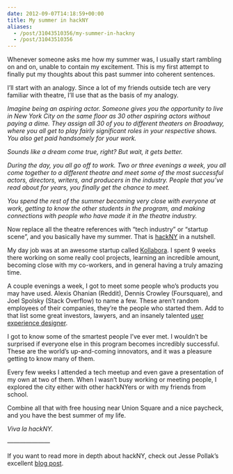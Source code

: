 ```yaml
---
date: 2012-09-07T14:18:59+00:00
title: My summer in hackNY
aliases:
  - /post/31043510356/my-summer-in-hackny
  - /post/31043510356
---
```


<p>Whenever someone asks me how my summer was, I usually start rambling on and on, unable to contain my excitement. This is my first attempt to finally put my thoughts about this past summer into coherent sentences.</p>
<p>I&#8217;ll start with an analogy. Since a lot of my friends outside tech are very familiar with theatre, I&#8217;ll use that as the basis of my analogy.</p>
<p><em>Imagine being an aspiring actor. Someone gives you the opportunity to live in New York City on the same floor as 30 other aspiring actors without paying a dime. They assign all 30 of you to different theaters on Broadway, where you all get to play fairly significant roles in your respective shows. You also get paid handsomely for your work. </em></p>
<p><em>Sounds like a dream come true, right? But wait, it gets better.</em></p>
<p><em>During the day, you all go off to work. Two or three evenings a week, you all come together to a different theatre and meet some of the most successful actors, directors, writers, and producers in the industry. People that you&#8217;ve read about for years, you finally get the chance to meet.</em></p>
<p><em>You spend the rest of the summer becoming very close with everyone at work, getting to know the other students in the program, and making connections with people who have made it in the theatre industry.</em></p>
<p>Now replace all the theatre references with &#8220;tech industry&#8221; or &#8220;startup scene&#8221;, and you basically have my summer. That is <a href="http://hackny.org" target="_blank">hackNY</a> in a nutshell.</p>
<p>My day job was at an awesome startup called <a href="http://www.kollabora.com" target="_blank">Kollabora</a>. I spent 9 weeks there working on some really cool projects, learning an incredible amount, becoming close with my co-workers, and in general having a truly amazing time.</p>
<p>A couple evenings a week, I got to meet some people who&#8217;s products you may have used. Alexis Ohanian (Reddit), Dennis Crowley (Foursquare), and Joel Spolsky (Stack Overflow) to name a few. These aren&#8217;t random employees of their companies, they&#8217;re the people who started them. Add to that list some great investors, lawyers, and an insanely talented <a href="http://whitneyhess.com/" target="_blank">user experience designer</a>.</p>
<p>I got to know some of the smartest people I&#8217;ve ever met. I wouldn&#8217;t be surprised if everyone else in this program becomes incredibly successful. These are the world&#8217;s up-and-coming innovators, and it was a pleasure getting to know many of them.</p>
<p>Every few weeks I attended a tech meetup and even gave a presentation of my own at two of them. When I wasn&#8217;t busy working or meeting people, I explored the city either with other hackNYers or with my friends from school. </p>
<p>Combine all that with free housing near Union Square and a nice paycheck, and you have the best summer of my life.</p>
<p><em>Viva la hackNY.</em></p>
<p><em>&#8212;&#8212;&#8212;&#8212;&#8212;&#8212;&#8212;</em></p>
<p>If you want to read more in depth about hackNY, check out Jesse Pollak&#8217;s excellent <a href="http://jessepollak.me/2012/07/30/students-heres-why-you-should-do-hackny/" target="_blank">blog post</a>.</p>
